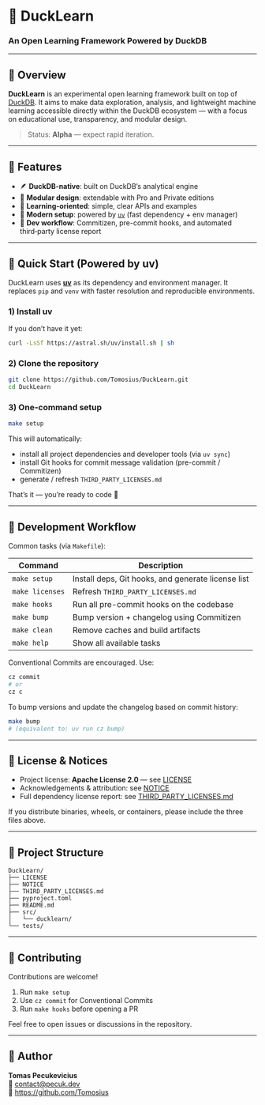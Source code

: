 # 🦆 DuckLearn
### An Open Learning Framework Powered by DuckDB

---

## 📘 Overview

**DuckLearn** is an experimental open learning framework built on top of [DuckDB](https://duckdb.org).
It aims to make data exploration, analysis, and lightweight machine learning accessible directly within the DuckDB ecosystem — with a focus on educational use, transparency, and modular design.

> Status: **Alpha** — expect rapid iteration.

---

## 🚀 Features

- 🪶 **DuckDB-native**: built on DuckDB’s analytical engine
- 🧩 **Modular design**: extendable with Pro and Private editions
- 🧠 **Learning-oriented**: simple, clear APIs and examples
- 🧾 **Modern setup**: powered by [`uv`](https://docs.astral.sh/uv) (fast dependency + env manager)
- 🧰 **Dev workflow**: Commitizen, pre-commit hooks, and automated third‑party license report

---

## 🧭 Quick Start (Powered by uv)

DuckLearn uses [**uv**](https://docs.astral.sh/uv/) as its dependency and environment manager.
It replaces `pip` and `venv` with faster resolution and reproducible environments.

### 1) Install uv

If you don’t have it yet:

```bash
curl -LsSf https://astral.sh/uv/install.sh | sh
```

### 2) Clone the repository

```bash
git clone https://github.com/Tomosius/DuckLearn.git
cd DuckLearn
```

### 3) One-command setup

```bash
make setup
```

This will automatically:

- install all project dependencies and developer tools (via `uv sync`)
- install Git hooks for commit message validation (pre-commit / Commitizen)
- generate / refresh `THIRD_PARTY_LICENSES.md`

That’s it — you’re ready to code 🎉

---

## 🧩 Development Workflow

Common tasks (via `Makefile`):

| Command        | Description                                         |
|----------------|-----------------------------------------------------|
| `make setup`   | Install deps, Git hooks, and generate license list  |
| `make licenses`| Refresh `THIRD_PARTY_LICENSES.md`                   |
| `make hooks`   | Run all pre-commit hooks on the codebase            |
| `make bump`    | Bump version + changelog using Commitizen           |
| `make clean`   | Remove caches and build artifacts                   |
| `make help`    | Show all available tasks                            |

Conventional Commits are encouraged. Use:

```bash
cz commit
# or
cz c
```

To bump versions and update the changelog based on commit history:

```bash
make bump
# (equivalent to: uv run cz bump)
```

---

## 🧾 License & Notices

- Project license: **Apache License 2.0** — see [LICENSE](./LICENSE)
- Acknowledgements & attribution: see [NOTICE](./NOTICE)
- Full dependency license report: see [THIRD_PARTY_LICENSES.md](./THIRD_PARTY_LICENSES.md)

If you distribute binaries, wheels, or containers, please include the three files above.

---

## 🧠 Project Structure

```
DuckLearn/
├── LICENSE
├── NOTICE
├── THIRD_PARTY_LICENSES.md
├── pyproject.toml
├── README.md
├── src/
│   └── ducklearn/
└── tests/
```

---

## 💬 Contributing

Contributions are welcome!

1. Run `make setup`
2. Use `cz commit` for Conventional Commits
3. Run `make hooks` before opening a PR

Feel free to open issues or discussions in the repository.

---

## 👤 Author

**Tomas Pecukevicius**  
📧 contact@pecuk.dev  
🔗 https://github.com/Tomosius
